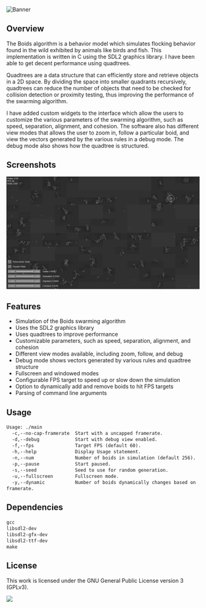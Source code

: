 ![Banner](https://s-christy.com/status-banner-service/boids/banner-slim.svg)

## Overview

The Boids algorithm is a behavior model which simulates flocking behavior found
in the wild exhibited by animals like birds and fish. This implementation is
written in C using the SDL2 graphics library. I have been able to get decent
performance using quadtrees.

Quadtrees are a data structure that can efficiently store and retrieve objects
in a 2D space. By dividing the space into smaller quadrants recursively,
quadtrees can reduce the number of objects that need to be checked for collision
detection or proximity testing, thus improving the performance of the swarming
algorithm.

I have added custom widgets to the interface which allow the users to customize
the various parameters of the swarming algorithm, such as speed, separation,
alignment, and cohesion. The software also has different view modes that allows
the user to zoom in, follow a particular boid, and view the vectors generated by
the various rules in a debug mode. The debug mode also shows how the quadtree is
structured.

## Screenshots

<p align="center">
  <img src="./res/screenshot.png" />
</p>

## Features

- Simulation of the Boids swarming algorithm
- Uses the SDL2 graphics library
- Uses quadtrees to improve performance
- Customizable parameters, such as speed, separation, alignment, and cohesion
- Different view modes available, including zoom, follow, and debug
- Debug mode shows vectors generated by various rules and quadtree structure
- Fullscreen and windowed modes
- Configurable FPS target to speed up or slow down the simulation
- Option to dynamically add and remove boids to hit FPS targets
- Parsing of command line arguments

## Usage

```
Usage: ./main
  -c,--no-cap-framerate  Start with a uncapped framerate.
  -d,--debug             Start with debug view enabled.
  -f,--fps               Target FPS (default 60).
  -h,--help              Display Usage statement.
  -n,--num               Number of boids in simulation (default 256).
  -p,--pause             Start paused.
  -s,--seed              Seed to use for random generation.
  -u,--fullscreen        Fullscreen mode.
  -y,--dynamic           Number of boids dynamically changes based on framerate.
```

## Dependencies

```
gcc
libsdl2-dev
libsdl2-gfx-dev
libsdl2-ttf-dev
make
```

## License

This work is licensed under the GNU General Public License version 3 (GPLv3).

[<img src="https://s-christy.com/status-banner-service/GPLv3_Logo.svg" width="150" />](https://www.gnu.org/licenses/gpl-3.0.en.html)
